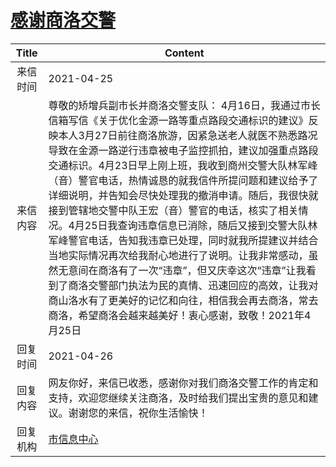# <a href="http://www.shangluo.gov.cn/zmhd/ldxxxx.jsp?urltype=leadermail.LeaderMailContentUrl&wbtreeid=1112&leadermailid=7185">感谢商洛交警</a>
|Title|Content|
|:---:|---|
|来信时间|2021-04-25|
|来信内容|尊敬的矫增兵副市长并商洛交警支队： 4月16日，我通过市长信箱写信《关于优化金源一路等重点路段交通标识的建议》反映本人3月27日前往商洛旅游，因紧急送老人就医不熟悉路况导致在金源一路逆行违章被电子监控抓拍，建议加强重点路段交通标识。4月23日早上刚上班，我收到商州交警大队林军峰（音）警官电话，热情诚恳的就我信件所提问题和建议给予了详细说明，并告知会尽快处理我的撤消申请。随后，我很快就接到管辖地交警中队王宏（音）警官的电话，核实了相关情况。4月25日我查询违章信息已消除，随后又接到交警大队林军峰警官电话，告知我违章已处理，同时就我所提建议并结合当地实际情况再次给我耐心地进行了说明。让我非常感动，虽然无意间在商洛有了一次“违章”，但又庆幸这次“违章”让我看到了商洛交警部门执法为民的真情、迅速回应的高效，让我对商山洛水有了更美好的记忆和向往，相信我会再去商洛，常去商洛，希望商洛会越来越美好！衷心感谢，致敬！2021年4月25日|
|回复时间|2021-04-26|
|回复内容|网友你好，来信已收悉，感谢你对我们商洛交警工作的肯定和支持，欢迎您继续关注商洛，及时给我们提出宝贵的意见和建议。谢谢您的来信，祝你生活愉快！|
|回复机构|<a href="../../categories/agencies/市信息中心.md">市信息中心</a>|
